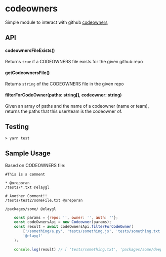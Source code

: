 # codeowners
Simple module to interact with github [codeowners](https://help.github.com/articles/about-codeowners/)


## API

#### codeownersFileExists()
Returns `true` if a CODEOWNERS file exists for the given github repo

#### getCodeownersFile()
Returns `string` of the CODEOWNERS file in the given repo

#### filterForCodeOwner(paths: string[], codeowner: string)
Given an array of paths and the name of a codeowner (name or team), returns the paths that this user/team is the codeowner of. 

## Testing
`> yarn test` 

## Sample Usage
Based on CODEOWNERS file:
```
#This is a comment

* @oreporan
/tests/*.txt @elaygl

# Another Comment!!
/tests/test2/someFile.txt @oreporan

/packages/some/ @elaygl
```

```js
    const params = {repo: '', owner: '', auth: ''};
    const codeOwnersApi = new Codeowner(params);
    const result = await codeOwnersApi.filterForCodeOwner(
        ['/something/a.py', 'tests/something.js', 'tests/something.txt', 'packages/some/deep/dir/index.tsx'],
        '@elaygl'
    );

    console.log(result) // [ 'tests/something.txt', 'packages/some/deep/dir/index.tsx' ]
```


